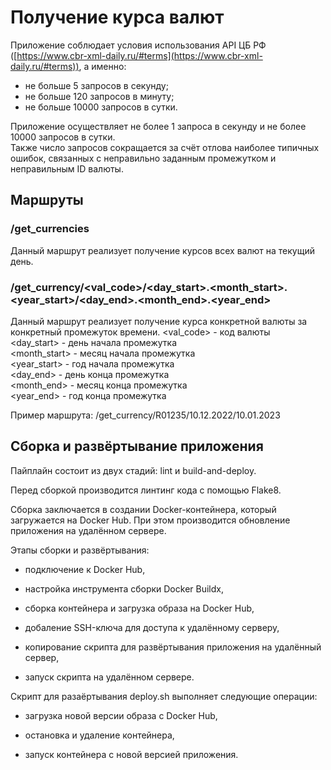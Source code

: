 # Получение курса валют

Приложение соблюдает условия использования API ЦБ РФ ([https://www.cbr-xml-daily.ru/#terms](https://www.cbr-xml-daily.ru/#terms)), а именно:  
* не больше 5 запросов в секунду;  
* не больше 120 запросов в минуту;  
* не больше 10000 запросов в сутки.  

Приложение осуществляет не более 1 запроса в секунду и не более 10000 запросов в сутки.  
Также число запросов сокращается за счёт отлова наиболее типичных ошибок, связанных с неправильно заданным промежутком и неправильным ID валюты.

## Маршруты
### /get_currencies
Данный маршрут реализует получение курсов всех валют на текущий день.

### /get_currency/<val_code>/<day_start>.<month_start>.<year_start>/<day_end>.<month_end>.<year_end>
Данный маршрут реализует получение курса конкретной валюты за конкретный промежуток времени.
<val_code> - код валюты  
<day_start> - день начала промежутка  
<month_start> - месяц начала промежутка  
<year_start> - год начала промежутка  
<day_end> - день конца промежутка  
<month_end> - месяц конца промежутка  
<year_end> - год конца промежутка  

Пример маршрута: /get_currency/R01235/10.12.2022/10.01.2023

## Сборка и развёртывание приложения

Пайплайн состоит из двух стадий: lint и build-and-deploy.

Перед сборкой производится линтинг кода с помощью Flake8.

Сборка заключается в создании Docker-контейнера, который загружается на Docker Hub. При этом производится обновление приложения на удалённом сервере.

Этапы сборки и развёртывания:

- подключение к Docker Hub,

- настройка инструмента сборки Docker Buildx,

- сборка контейнера и загрузка образа на Docker Hub,

- добаление SSH-ключа для доступа к удалённому серверу,

- копирование скрипта для развёртывания приложения на удалённый сервер,

- запуск скрипта на удалённом сервере.

Скрипт для разаёртывания deploy.sh выполняет следующие операции:

- загрузка новой версии образа с Docker Hub,

- остановка и удаление контейнера,

- запуск контейнера с новой версией приложения.
